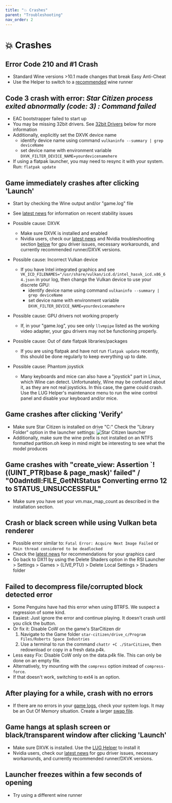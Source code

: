 ```yaml
---
title: "💥 Crashes"
parent: "Troubleshooting"
nav_order: 2
---
```


# 💥 Crashes

## Error Code 210 and #1 Crash
- Standard Wine versions >10.1 made changes that break Easy Anti-Cheat
- Use the Helper to switch to a [recommended](/Tips-and-Tricks#recommended-runners) wine runner


## Code 3 crash with error: *Star Citizen process exited abnormally (code: 3) : Command failed*
- EAC bootstrapper failed to start up
- You may be missing 32bit drivers. See [32bit Drivers](#-32bit-drivers) below for more information
- Additionally, explicitly set the DXVK device name
  - identify device name using command `vulkaninfo --summary | grep deviceName`
  - set device name with environment variable `DXVK_FILTER_DEVICE_NAME=yourdevicenamehere`
- If using a flatpak launcher, you may need to resync it with your system. Run: `flatpak update`


## Game immediately crashes after clicking 'Launch'
- Start by checking the Wine output and/or "game.log" file

- See [latest news](/#general-news) for information on recent stability issues

- Possible cause: DXVK
  - Make sure DXVK is installed and enabled
  - Nvidia users, check our [latest news](/#news) and Nvidia troubleshooting section [below](#-nvidia) for gpu driver issues, necessary workarounds, and currently recommended runner/DXVK versions.

- Possible cause: Incorrect Vulkan device
  - If you have Intel integrated graphics and see `VK_ICD_FILENAMES="/usr/share/vulkan/icd.d/intel_hasvk_icd.x86_64.json` in your log, then change the Vulkan device to use your discrete GPU:
    - identify device name using command `vulkaninfo --summary | grep deviceName`
    - set device name with environment variable `DXVK_FILTER_DEVICE_NAME=yourdevicenamehere`

- Possible cause: GPU drivers not working properly
  - If, in your "game.log", you see only `llvmpipe` listed as the working video adapter, your gpu drivers may not be functioning properly.

- Possible cause: Out of date flatpak libraries/packages
  - If you are using flatpak and have not run `flatpak update` recently, this should be done regularly to keep everything up to date.

- Possible cause: Phantom joystick
  - Many keyboards and mice can also have a "joystick" part in Linux, which Wine can detect. Unfortunately, Wine may be confused about it, as they are not real joysticks. In this case, the game could crash. Use the LUG Helper's maintenance menu to run the wine control panel and disable your keyboard and/or mice.


## Game crashes after clicking 'Verify'
- Make sure Star Citizen is installed on drive "C:\" Check the "Library Folder" option in the launcher settings:
![Star Citizen launcher](https://github.com/user-attachments/assets/0ac1ed3a-4c3c-43b9-b93a-a4865e63f784)
- Additionally, make sure the wine prefix is not installed on an NTFS formatted partition.oh keep in mind might be interesting to see what the model produces


## Game crashes with "create_view: Assertion `!((UINT_PTR)base & page_mask)' failed" / "00adntdll:FILE_GetNtStatus Converting errno 12 to STATUS_UNSUCCESSFUL"
- Make sure you have set your vm.max_map_count as described in the installation section.


## Crash or black screen while using Vulkan beta renderer
- Possible error similar to: `Fatal Error: Acquire Next Image Failed` or `Main thread considered to be deadlocked`
- Check the [latest news](/#news) for recommendations for your graphics card
- Go back to DX11 by using the Delete Shaders option in the RSI Launcher > Settings > Games > {LIVE,PTU} > Delete  Local Settings > Shaders folder


## Failed to decompress file/corrupted block detected error
- Some Penguins have had this error when using BTRFS. We suspect a regression of some kind.
- Easiest: Just ignore the error and continue playing. It doesn't crash until you click the button.
- Or fix it: Disable CoW on the game's StarCitizen dir
  1. Navigate to the Game folder `star-citizen/drive_c/Program Files/Roberts Space Industries`
  2. Use a terminal to run the command ```chattr +C ./StarCitizen```, then redownload or copy in a fresh data.p4k.
- Less easy Fix: Disable CoW only on the data.p4k file. This can only be done on an empty file.
- Alternatively, try mounting with the `compress` option instead of `compress-force`.
- If that doesn't work, switching to ext4 is an option.


## After playing for a while, crash with no errors
  - If there are no errors in your [game logs](#gathering-logs), check your system logs. It may be an Out Of Memory situation. Create a larger [swap file](/Performance-Tuning#zram--swap).


## Game hangs at splash screen or black/transparent window after clicking 'Launch'
- Make sure DXVK is installed. Use the [LUG Helper](https://github.com/starcitizen-lug/lug-helper) to install it
- Nvidia users, check our [latest news](/#news) for gpu driver issues, necessary workarounds, and currently recommended runner/DXVK versions.


## Launcher freezes within a few seconds of opening
- Try using a different wine runner
